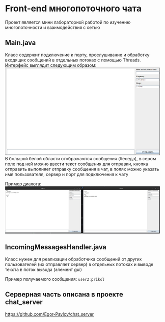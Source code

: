 # Front-end многопоточного чата
Проект является мини лабораторной работой по изучению многопоточности и взаимодействия с сетью
## Main.java
Класс содержит подключение к порту, прослушивание и обработку входящих сообщений в отдельных потоках с помощью Threads.
Интерфейс выглядит следующим образом:
![img.png](img.png)
В большой белой области отображаются сообщения (беседа), в сером поле под ней можно ввести текст сообщения для отправки, кнопка отправить выполняет отправку сообщения в чат, в полях можно указать имя пользователя, сервер и порт для подключения к чату

Пример диалога:
![img_1.png](img_1.png)
## IncomingMessagesHandler.java
Класс нужен для реализации обработчика сообщений от других пользователей (их отправляет сервер) в отдельных потоках и выводе текста в поток вывода (элемент gui)

Пример получаемого сообщения: `user2:prikol`

## Серверная часть описана в проекте chat_server 
https://github.com/Egor-Pavlov/chat_server
